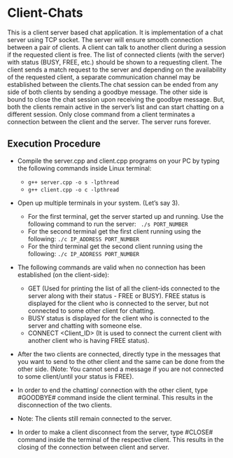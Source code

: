 <h1> Client-Chats </h1>
This is a client server based chat application. It is implementation of a chat server using TCP socket. The server will ensure smooth connection between a pair of clients. A client can talk to another client during a session if the requested client is free. The list of connected clients (with the server) with status (BUSY, FREE, etc.) should be shown to a requesting client. The client sends a match request to the server and depending on the availability of the requested client, a separate communication channel may be established between the clients.The chat session can be ended from any side of both clients by sending a goodbye message. The other side is bound to close the chat session upon receiving the goodbye message. But, both the clients remain active in the server’s list and can start chatting on a different session. Only close command from a client terminates a connection between the client and the server. The server runs forever.

<h2> Execution Procedure </h2>

- Compile the server.cpp and client.cpp programs on your PC by typing the following commands inside Linux terminal:
   -  `g++ server.cpp -o s -lpthread`
   -  `g++ client.cpp -o c -lpthread`

- Open up multiple terminals in your system. (Let’s say 3).
   - For the first terminal, get the server started up and running. Use the following command to run the server: ` ./s PORT_NUMBER`
   - For the second terminal get the first client running using the following:  `./c IP_ADDRESS PORT_NUMBER`
   - For the third terminal get the second client running using the following:  `./c IP_ADDRESS PORT_NUMBER`

- The following commands are valid when no connection has been established (on the client-side): 
  - GET (Used for printing the list of all the client-ids connected to the server along with their status - FREE or BUSY). FREE status is displayed for the client who is connected to the server, but not connected to some other client for chatting.
  - BUSY status is displayed for the client who is connected to the server and chatting with someone else.
  - CONNECT <Client_ID> (It is used to connect the current client with another client who is having FREE status).

- After the two clients are connected, directly type in the messages that you want to send to the other client and the same can be done from the other side. (Note: You cannot send a message if you are not connected to some client/until your status is FREE).

- In order to end the chatting/ connection with the other client, type #GOODBYE# command inside the client terminal. This results in the disconnection of the two clients.

- Note: The clients still remain connected to the server.

- In order to make a client disconnect from the server, type #CLOSE# command inside the terminal of the respective client. This results in the closing of the connection between client and server. 

